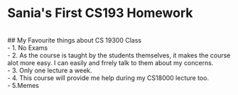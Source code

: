 # Sania's First CS193 Homework
<br>
## My Favourite things about CS 19300 Class
<br>
- 1. No Exams
<br>
- 2. As the course is taught by the students themselves, it makes the course alot more easy. I can easily and frrely talk to them about my concerns.
<br>
- 3. Only one lecture a week.
<br>
- 4. This course will provide me help during my CS18000 lecture too.
<br>
- 5.Memes
